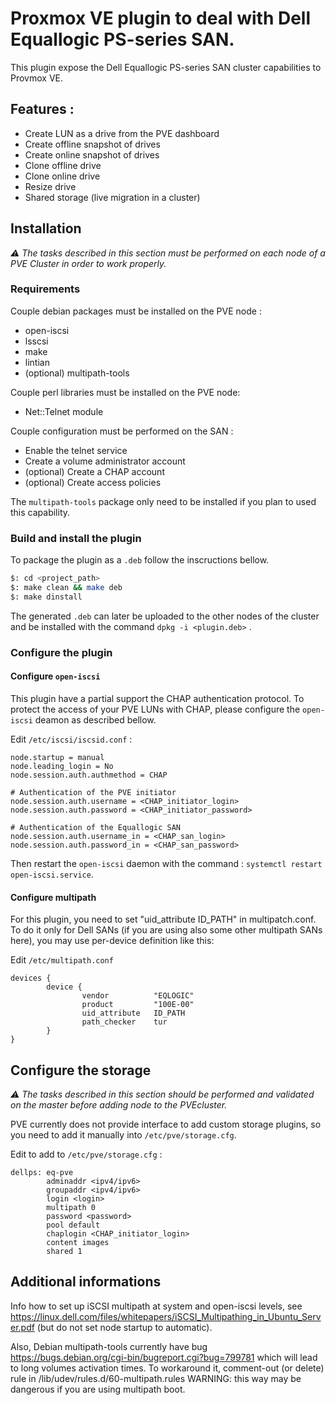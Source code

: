 # Proxmox VE plugin to deal with Dell Equallogic PS-series SAN.

This plugin expose the Dell Equallogic PS-series SAN cluster capabilities to Provmox VE.

## Features :
 - Create LUN as a drive from the PVE dashboard
 - Create offline snapshot of drives
 - Create online snapshot of drives
 - Clone offline drive
 - Clone online drive
 - Resize drive
 - Shared storage (live migration in a cluster)

## Installation
_⚠️ The tasks described in this section must be performed on each node of a PVE Cluster in order to work properly._  


### Requirements
Couple debian packages must be installed on the PVE node :
  - open-iscsi
  - lsscsi
  - make
  - lintian
  - (optional) multipath-tools

Couple perl libraries must be installed on the PVE node: 
 - Net::Telnet module

Couple configuration must be performed on the SAN :
 - Enable the telnet service
 - Create a volume administrator account
 - (optional) Create a CHAP account
 - (optional) Create access policies

The `multipath-tools` package only need to be installed if you plan to used this capability.
  
### Build and install the plugin
To package the plugin as a `.deb` follow the inscructions bellow.
```bash
$: cd <project_path>
$: make clean && make deb
$: make dinstall
```

The generated `.deb` can later be uploaded to the other nodes of the cluster and be installed with the command `dpkg -i <plugin.deb>` .

### Configure the plugin

#### Configure `open-iscsi`
This plugin have a partial support the CHAP authentication protocol.
To protect the access of your PVE LUNs with CHAP, please configure the `open-iscsi` deamon as described bellow.

Edit `/etc/iscsi/iscsid.conf` : 
```
node.startup = manual
node.leading_login = No
node.session.auth.authmethod = CHAP

# Authentication of the PVE initiator
node.session.auth.username = <CHAP_initiator_login>
node.session.auth.password = <CHAP_initiator_password>

# Authentication of the Equallogic SAN
node.session.auth.username_in = <CHAP_san_login>
node.session.auth.password_in = <CHAP_san_password>
```

Then restart the `open-iscsi` daemon with the command : `systemctl restart open-iscsi.service`.

#### Configure multipath
For this plugin, you need to set "uid_attribute ID_PATH" in multipatch.conf.
To do it only for Dell SANs (if you are using also some other multipath
SANs here), you may use per-device definition like this:

Edit `/etc/multipath.conf`
```
devices {
        device {
                vendor          "EQLOGIC"
                product         "100E-00"
                uid_attribute   ID_PATH
                path_checker    tur
        }
}
```

## Configure the storage
_⚠️ The tasks described in this section should be performed and validated on the master before adding node to the PVEcluster._  

PVE currently does not provide interface to add custom storage plugins,
so you need to add it manually into `/etc/pve/storage.cfg`.

Edit to add to `/etc/pve/storage.cfg` :
```
dellps: eq-pve
        adminaddr <ipv4/ipv6>
        groupaddr <ipv4/ipv6>
        login <login>
        multipath 0
        password <password>
        pool default
        chaplogin <CHAP_initiator_login>
        content images
        shared 1
```

## Additional informations

Info how to set up iSCSI multipath at system and open-iscsi levels, see
https://linux.dell.com/files/whitepapers/iSCSI_Multipathing_in_Ubuntu_Server.pdf
(but do not set node startup to automatic).

Also, Debian multipath-tools currently have bug 
https://bugs.debian.org/cgi-bin/bugreport.cgi?bug=799781
which will lead to long volumes activation times. To workaround it, comment-out
(or delete) rule in /lib/udev/rules.d/60-multipath.rules WARNING: this way may
be dangerous if you are using multipath boot.

